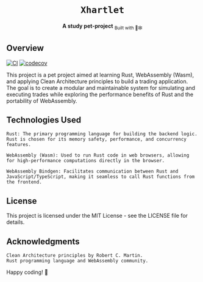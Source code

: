<div align="center">
  <h1><code>Xhartlet</code></h1>
  <strong>A study pet-project</strong>
  <sub>Built with 🦀🕸</sub>
</div>

## Overview

[![CI](https://github.com/alngo/Xhartlet/actions/workflows/general.yml/badge.svg)](https://github.com/alngo/Xhartlet/actions/workflows/general.yml)
[![codecov](https://codecov.io/github/alngo/Xhartlet/graph/badge.svg?token=7QSCMTPI1C)](https://codecov.io/github/alngo/Xhartlet)

This project is a pet project aimed at learning Rust, WebAssembly (Wasm), and applying Clean Architecture principles to build a trading application. The goal is to create a modular and maintainable system for simulating and executing trades while exploring the performance benefits of Rust and the portability of WebAssembly.

## Technologies Used

    Rust: The primary programming language for building the backend logic. Rust is chosen for its memory safety, performance, and concurrency features.

    WebAssembly (Wasm): Used to run Rust code in web browsers, allowing for high-performance computations directly in the browser.

    WebAssembly Bindgen: Facilitates communication between Rust and JavaScript/TypeScript, making it seamless to call Rust functions from the frontend.

## License

This project is licensed under the MIT License - see the LICENSE file for details.

## Acknowledgments

    Clean Architecture principles by Robert C. Martin.
    Rust programming language and WebAssembly community.

Happy coding! 🚀
